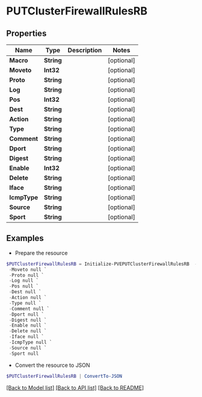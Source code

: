 # PUTClusterFirewallRulesRB
## Properties

Name | Type | Description | Notes
------------ | ------------- | ------------- | -------------
**Macro** | **String** |  | [optional] 
**Moveto** | **Int32** |  | [optional] 
**Proto** | **String** |  | [optional] 
**Log** | **String** |  | [optional] 
**Pos** | **Int32** |  | [optional] 
**Dest** | **String** |  | [optional] 
**Action** | **String** |  | [optional] 
**Type** | **String** |  | [optional] 
**Comment** | **String** |  | [optional] 
**Dport** | **String** |  | [optional] 
**Digest** | **String** |  | [optional] 
**Enable** | **Int32** |  | [optional] 
**Delete** | **String** |  | [optional] 
**Iface** | **String** |  | [optional] 
**IcmpType** | **String** |  | [optional] 
**Source** | **String** |  | [optional] 
**Sport** | **String** |  | [optional] 

## Examples

- Prepare the resource
```powershell
$PUTClusterFirewallRulesRB = Initialize-PVEPUTClusterFirewallRulesRB  -Macro null `
 -Moveto null `
 -Proto null `
 -Log null `
 -Pos null `
 -Dest null `
 -Action null `
 -Type null `
 -Comment null `
 -Dport null `
 -Digest null `
 -Enable null `
 -Delete null `
 -Iface null `
 -IcmpType null `
 -Source null `
 -Sport null
```

- Convert the resource to JSON
```powershell
$PUTClusterFirewallRulesRB | ConvertTo-JSON
```

[[Back to Model list]](../README.md#documentation-for-models) [[Back to API list]](../README.md#documentation-for-api-endpoints) [[Back to README]](../README.md)

